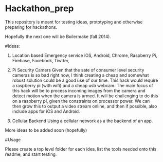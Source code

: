 Hackathon_prep
==============

This repository is meant for testing ideas, prototyping and otherwise preparing for hackathons.

Hopefully the next one will be Boilermake (fall 2014).

#Ideas:

1. Location based Emergency service
  iOS, Android, Chrome, Raspberry Pi, Firebase, Facebook, Tiwtter, 

2. Pi Security Camers
  Given that the sate of consumer level security cameras is so bad right now, I think creating a cheap and somewhat robust solution could be a good use of our time. This hack would require a raspberry pi (with wifi) and a cheap usb webcam. The main focus of this hack will be to process incoming images from the camera and detect motion when the camera is armed. It will be challenging to do this on a raspberry pi, given the constraints on processor power. We can then grow this to output a video stream online, and then if possible, also include apps for iOS and Android.
  
3. Cellular Backend
  Using a cellular network as a the backend of an app.

More ideas to be added soon (hopefully)



#Usage

Please create a top level folder for each idea, list the tools needed onto this readme, and start testing.
